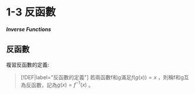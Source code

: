 # 1-3 反函數

##### Inverse Functions

## 反函數

複習反函數的定義:

> [!DEF|label="反函數的定義"] 若兩函數f和g滿足$f(g(x))=x$ ，則稱f和g互為反函數，記為$g(x)=f^{-1}(x)$ 。
